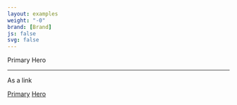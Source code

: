```yaml
---
layout: examples
weight: "-0"
brand: [Brand]
js: false
svg: false
---
```


<span class="label label-primary">Primary</span>
<span class="label label-hero">Hero</span>

<hr>
<p>As a link</p>

<a href="?" class="label label-primary">Primary</a>
<a href="?" class="label label-hero">Hero</a>